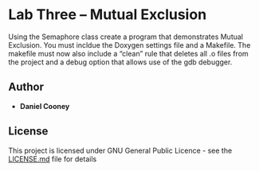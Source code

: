 # Lab Three – Mutual Exclusion

Using the Semaphore class create a program that demonstrates Mutual Exclusion. You must  incldue the Doxygen settings file and a Makefile.  The makefile must now also include a “clean” rule that deletes all .o files from the project and a debug option that allows use of the gdb debugger. 


## Author

* **Daniel Cooney**
## License

This project is licensed under GNU General Public Licence - see the [LICENSE.md](LICENSE.md) file for details

